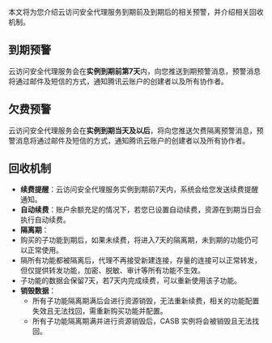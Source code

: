 本文将为您介绍云访问安全代理服务到期前及到期后的相关预警，并介绍相关回收机制。
## 到期预警
云访问安全代理服务会在**实例到期前第7天**内，向您推送到期预警消息，预警消息将通过邮件及短信的方式，通知腾讯云账户的创建者以及所有协作者。

## 欠费预警

云访问安全代理服务会在**实例到期当天及以后**，将向您推送欠费隔离预警消息，预警消息将通过邮件及短信的方式，通知腾讯云账户的创建者以及所有协作者。

## 回收机制
- **续费提醒**：云访问安全代理服务实例到期前7天内，系统会给您发送续费提醒通知。
- **自动续费**：账户余额充足的情况下，若您已设置自动续费，资源在到期当日会执行自动续费。
- **隔离期**：
 - 购买的子功能到期后，如果未续费，将进入7天的隔离期，未到期的功能仍可以正常使用。
 - 隔所有功能都被隔离后，代理不再接受新建连接，存量的连接可以正常转发，但仅提供转发功能，加密、脱敏、审计等所有功能不生效。
 - 子功能的数据会保留7天，若7天内完成续费，可以重新使用该子功能。
- **销毁数据**：
  - 所有子功能隔离期满后会进行资源销毁，无法重新续费，相关的功能配置失效且无法找回，需重新购买功能并配置。
  - 所有子功能隔离期满并进行资源销毁后，CASB 实例将会被销毁且无法找回。
